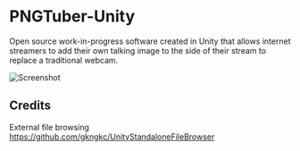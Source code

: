 # PNGTuber-Unity
Open source work-in-progress software created in Unity that allows internet streamers to add their own talking image to the side of their stream to replace a traditional webcam.

![Screenshot](Example/pngtubernew.png)

## Credits
External file browsing
https://github.com/gkngkc/UnityStandaloneFileBrowser